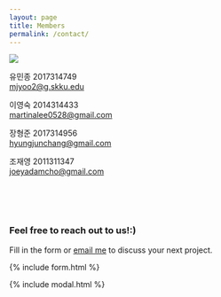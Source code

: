 ```yaml
---
layout: page
title: Members
permalink: /contact/
---
```


<img src ="{{site.url}}/assets/img/team_small.png">


유민종 2017314749 <br>
mjyoo2@g.skku.edu

이영숙 2014314433 <br>
martinalee0528@gmail.com

장형준 2017314956 <br>
hyungjunchang@gmail.com

조재영 2011311347 <br>
joeyadamcho@gmail.com

<br>
<br>
<br>

### Feel free to reach out to us!:)

Fill in the form or [email me](mailto:{{site.email}}) to discuss your next project.

{% include form.html %}

{% include modal.html %}
